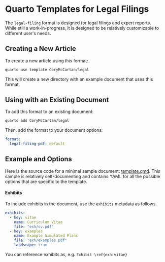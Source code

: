 # Quarto Templates for Legal Filings

The `legal-filing` format is designed for legal filings and expert reports.
While still a work-in-progress, it is designed to be relatively customizable to different user's needs.

## Creating a New Article

To create a new article using this format:

```bash
quarto use template CoryMcCartan/legal
```

This will create a new directory with an example document that uses this format.

## Using with an Existing Document

To add this format to an existing document:

```bash
quarto add CoryMcCartan/legal
```

Then, add the format to your document options:

```yaml
format:
  legal-filing-pdf: default
```    

## Example and Options

Here is the source code for a minimal sample document: [template.qmd](template.qmd).
This sample is relatively self-documenting and contains YAML for all the
possible options that are specific to the template.

#### Exhibits

To include exhibits in the document, use the `exhibits` metadata as follows.

```yaml
exhibits:
  - key: vitae
    name: Curriculum Vitae
    file: "exh/cv.pdf"
  - key: examples
    name: Example Simulated Plans
    file: "exh/examples.pdf"
    landscape: true
```

You can reference exhibits as, e.g. `Exhibit \ref{exh:vitae}`
